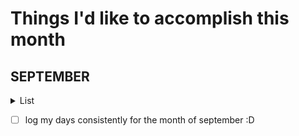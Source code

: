 # Things I'd like to accomplish this month
## SEPTEMBER
<details>
<summary> List </summary>
- [ ] Finish the JP Book

- [ ] Complete the igmmd by jmc    

- [ ] continue my exercise streak

- [ ] figure out how to allow freehand writing on device 

- [ ] start reading other books 

- [ ] study what's in this link [RK61 keyboard shortcuts ‒ defkey](https://defkey.com/royal-kludge-rk61-shortcuts)

- [ ] learn how to code a simple game

- [ ] enroll in that cs course

- [ ] complete this video [Japanese Business Speech 敬語 (KEIGO)┃尊敬語 (sonkei-go - Respectful), 謙譲語 (kenjou-go - Humble) - YouTube](https://youtu.be/mJNsOVYjqjQ?t=699)

- [ ] log // games played via the online website
learn their code/?? 
</details>

- [ ] log my days consistently for the month of september :D